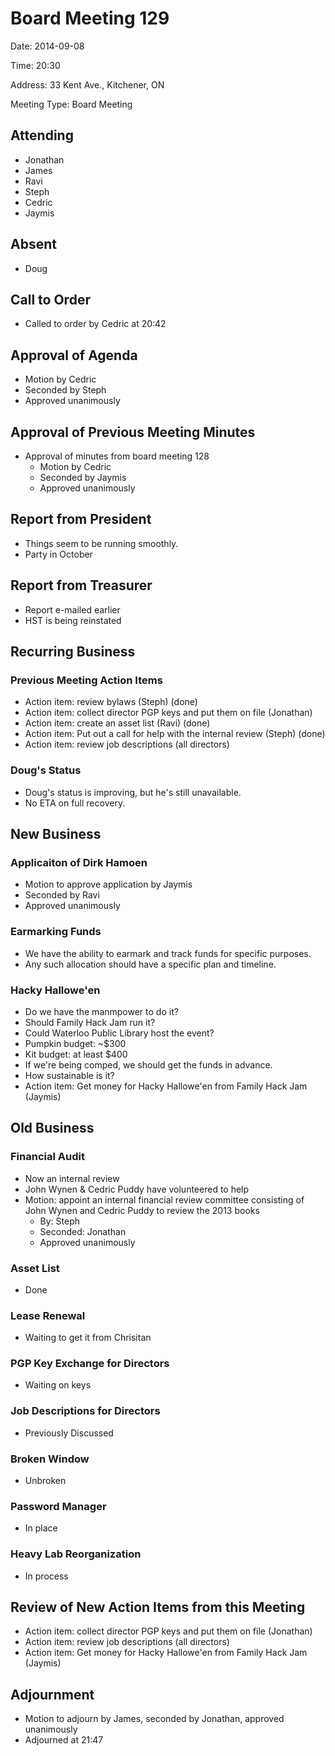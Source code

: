 # Board Meeting 129

Date: 2014-09-08

Time: 20:30

Address: 33 Kent Ave., Kitchener, ON

Meeting Type: Board Meeting

## Attending
* Jonathan
* James
* Ravi
* Steph
* Cedric
* Jaymis

## Absent
* Doug

## Call to Order
* Called to order by Cedric at 20:42

## Approval of Agenda
* Motion by Cedric
* Seconded by Steph
* Approved unanimously

## Approval of Previous Meeting Minutes
* Approval of minutes from board meeting 128
    * Motion by Cedric
    * Seconded by Jaymis
    * Approved unanimously

## Report from President
* Things seem to be running smoothly.
* Party in October

## Report from Treasurer
* Report e-mailed earlier
* HST is being reinstated

## Recurring Business

### Previous Meeting Action Items
* Action item: review bylaws (Steph) (done)
* Action item: collect director PGP keys and put them on file (Jonathan)
* Action item: create an asset list (Ravi) (done)
* Action item: Put out a call for help with the internal review (Steph) (done)
* Action item: review job descriptions (all directors)

### Doug's Status
* Doug's status is improving, but he's still unavailable.
* No ETA on full recovery.

## New Business

### Applicaiton of Dirk Hamoen
* Motion to approve application by Jaymis
* Seconded by Ravi
* Approved unanimously

### Earmarking Funds
* We have the ability to earmark and track funds for specific purposes.
* Any such allocation should have a specific plan and timeline.

### Hacky Hallowe'en
* Do we have the manmpower to do it?
* Should Family Hack Jam run it?
* Could Waterloo Public Library host the event?
* Pumpkin budget: ~$300
* Kit budget: at least $400
* If we're being comped, we should get the funds in advance.
* How sustainable is it?
* Action item: Get money for Hacky Hallowe'en from Family Hack Jam (Jaymis)

## Old Business

### Financial Audit
* Now an internal review
* John Wynen & Cedric Puddy have volunteered to help
* Motion: appoint an internal financial review committee consisting of John Wynen and Cedric Puddy to review the 2013 books
    * By: Steph
    * Seconded: Jonathan
    * Approved unanimously

### Asset List
* Done

### Lease Renewal
* Waiting to get it from Chrisitan

### PGP Key Exchange for Directors
* Waiting on keys

### Job Descriptions for Directors
* Previously Discussed

### Broken Window
* Unbroken

### Password Manager
* In place

### Heavy Lab Reorganization
* In process

## Review of New Action Items from this Meeting
* Action item: collect director PGP keys and put them on file (Jonathan)
* Action item: review job descriptions (all directors)
* Action item: Get money for Hacky Hallowe'en from Family Hack Jam (Jaymis)

## Adjournment
* Motion to adjourn by James, seconded by Jonathan, approved unanimously
* Adjourned at 21:47

